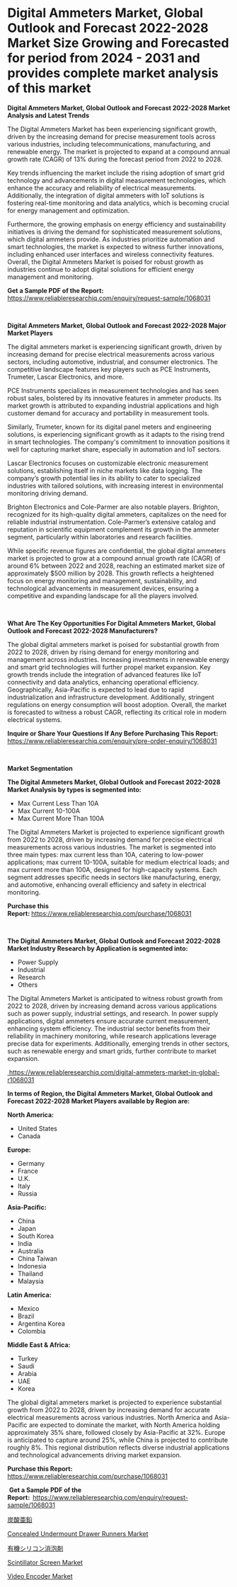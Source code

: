 <p><h1>Digital Ammeters Market, Global Outlook and Forecast 2022-2028 Market Size Growing and Forecasted for period from 2024 - 2031 and provides complete market analysis of this market</h1></p><p><strong>Digital Ammeters Market, Global Outlook and Forecast 2022-2028 Market Analysis and Latest Trends</strong></p>
<p><p>The Digital Ammeters Market has been experiencing significant growth, driven by the increasing demand for precise measurement tools across various industries, including telecommunications, manufacturing, and renewable energy. The market is projected to expand at a compound annual growth rate (CAGR) of 13% during the forecast period from 2022 to 2028. </p><p>Key trends influencing the market include the rising adoption of smart grid technology and advancements in digital measurement technologies, which enhance the accuracy and reliability of electrical measurements. Additionally, the integration of digital ammeters with IoT solutions is fostering real-time monitoring and data analytics, which is becoming crucial for energy management and optimization.</p><p>Furthermore, the growing emphasis on energy efficiency and sustainability initiatives is driving the demand for sophisticated measurement solutions, which digital ammeters provide. As industries prioritize automation and smart technologies, the market is expected to witness further innovations, including enhanced user interfaces and wireless connectivity features. Overall, the Digital Ammeters Market is poised for robust growth as industries continue to adopt digital solutions for efficient energy management and monitoring.</p></p>
<p><strong>Get a Sample PDF of the Report:&nbsp;</strong> <a href="https://www.reliableresearchiq.com/enquiry/request-sample/1068031">https://www.reliableresearchiq.com/enquiry/request-sample/1068031</a></p>
<p>&nbsp;</p>
<p><strong>Digital Ammeters Market, Global Outlook and Forecast 2022-2028 Major Market Players</strong></p>
<p><p>The digital ammeters market is experiencing significant growth, driven by increasing demand for precise electrical measurements across various sectors, including automotive, industrial, and consumer electronics. The competitive landscape features key players such as PCE Instruments, Trumeter, Lascar Electronics, and more.</p><p>PCE Instruments specializes in measurement technologies and has seen robust sales, bolstered by its innovative features in ammeter products. Its market growth is attributed to expanding industrial applications and high customer demand for accuracy and portability in measurement tools.</p><p>Similarly, Trumeter, known for its digital panel meters and engineering solutions, is experiencing significant growth as it adapts to the rising trend in smart technologies. The company's commitment to innovation positions it well for capturing market share, especially in automation and IoT sectors.</p><p>Lascar Electronics focuses on customizable electronic measurement solutions, establishing itself in niche markets like data logging. The company’s growth potential lies in its ability to cater to specialized industries with tailored solutions, with increasing interest in environmental monitoring driving demand.</p><p>Brighton Electronics and Cole-Parmer are also notable players. Brighton, recognized for its high-quality digital ammeters, capitalizes on the need for reliable industrial instrumentation. Cole-Parmer’s extensive catalog and reputation in scientific equipment complement its growth in the ammeter segment, particularly within laboratories and research facilities.</p><p>While specific revenue figures are confidential, the global digital ammeters market is projected to grow at a compound annual growth rate (CAGR) of around 6% between 2022 and 2028, reaching an estimated market size of approximately $500 million by 2028. This growth reflects a heightened focus on energy monitoring and management, sustainability, and technological advancements in measurement devices, ensuring a competitive and expanding landscape for all the players involved.</p></p>
<p>&nbsp;</p>
<p><strong>What Are The Key Opportunities For Digital Ammeters Market, Global Outlook and Forecast 2022-2028 Manufacturers?</strong></p>
<p><p>The global digital ammeters market is poised for substantial growth from 2022 to 2028, driven by rising demand for energy monitoring and management across industries. Increasing investments in renewable energy and smart grid technologies will further propel market expansion. Key growth trends include the integration of advanced features like IoT connectivity and data analytics, enhancing operational efficiency. Geographically, Asia-Pacific is expected to lead due to rapid industrialization and infrastructure development. Additionally, stringent regulations on energy consumption will boost adoption. Overall, the market is forecasted to witness a robust CAGR, reflecting its critical role in modern electrical systems.</p></p>
<p><strong>Inquire or Share Your Questions If Any Before Purchasing This Report:</strong> <a href="https://www.reliableresearchiq.com/enquiry/pre-order-enquiry/1068031">https://www.reliableresearchiq.com/enquiry/pre-order-enquiry/1068031</a></p>
<p>&nbsp;</p>
<p><strong>Market Segmentation</strong></p>
<p><strong>The Digital Ammeters Market, Global Outlook and Forecast 2022-2028 Market Analysis by types is segmented into:</strong></p>
<p><ul><li>Max Current Less Than 10A</li><li>Max Current 10-100A</li><li>Max Current More Than 100A</li></ul></p>
<p><p>The Digital Ammeters Market is projected to experience significant growth from 2022 to 2028, driven by increasing demand for precise electrical measurements across various industries. The market is segmented into three main types: max current less than 10A, catering to low-power applications; max current 10-100A, suitable for medium electrical loads; and max current more than 100A, designed for high-capacity systems. Each segment addresses specific needs in sectors like manufacturing, energy, and automotive, enhancing overall efficiency and safety in electrical monitoring.</p></p>
<p><strong>Purchase this Report:&nbsp;</strong><a href="https://www.reliableresearchiq.com/purchase/1068031">https://www.reliableresearchiq.com/purchase/1068031</a></p>
<p>&nbsp;</p>
<p><strong>The Digital Ammeters Market, Global Outlook and Forecast 2022-2028 Market Industry Research by Application is segmented into:</strong></p>
<p><ul><li>Power Supply</li><li>Industrial</li><li>Research</li><li>Others</li></ul></p>
<p><p>The Digital Ammeters Market is anticipated to witness robust growth from 2022 to 2028, driven by increasing demand across various applications such as power supply, industrial settings, and research. In power supply applications, digital ammeters ensure accurate current measurement, enhancing system efficiency. The industrial sector benefits from their reliability in machinery monitoring, while research applications leverage precise data for experiments. Additionally, emerging trends in other sectors, such as renewable energy and smart grids, further contribute to market expansion.</p></p>
<p><a href="https://www.reliableresearchiq.com/digital-ammeters-market-in-global-r1068031">&nbsp;https://www.reliableresearchiq.com/digital-ammeters-market-in-global-r1068031</a></p>
<p><strong>In terms of Region, the Digital Ammeters Market, Global Outlook and Forecast 2022-2028 Market Players available by Region are:</strong></p>
<p>
    <p> <strong> North America: </strong>
        <ul>
            <li>United States</li>
            <li>Canada</li>
        </ul>
        </p> 
    <p> <strong> Europe: </strong>
        <ul>
            <li>Germany</li>
            <li>France</li>
            <li>U.K.</li>
            <li>Italy</li>
            <li>Russia</li>
        </ul>
        </p> 
    <p> <strong> Asia-Pacific: </strong>
        <ul>
            <li>China</li>
            <li>Japan</li>
            <li>South Korea</li>
            <li>India</li>
            <li>Australia</li>
            <li>China Taiwan</li>
            <li>Indonesia</li>
            <li>Thailand</li>
            <li>Malaysia</li>
        </ul>
        </p> 
    <p> <strong> Latin America: </strong>
        <ul>
            <li>Mexico</li>
            <li>Brazil</li>
            <li>Argentina Korea</li>
            <li>Colombia</li>
        </ul>
        </p> 
    <p> <strong> Middle East & Africa: </strong>
        <ul>
            <li>Turkey</li>
            <li>Saudi</li>
            <li>Arabia</li>
            <li>UAE</li>
            <li>Korea</li>
        </ul>
    </p>
    </p>
<p><p>The global digital ammeters market is projected to experience substantial growth from 2022 to 2028, driven by increasing demand for accurate electrical measurements across various industries. North America and Asia-Pacific are expected to dominate the market, with North America holding approximately 35% share, followed closely by Asia-Pacific at 32%. Europe is anticipated to capture around 25%, while China is projected to contribute roughly 8%. This regional distribution reflects diverse industrial applications and technological advancements driving market expansion.</p></p>
<p><strong>Purchase this Report: </strong><a href="https://www.reliableresearchiq.com/purchase/1068031">https://www.reliableresearchiq.com/purchase/1068031</a></p>
<p>&nbsp;<strong>Get a Sample PDF of the Report:&nbsp;&nbsp;</strong><a href="https://www.reliableresearchiq.com/enquiry/request-sample/1068031">https://www.reliableresearchiq.com/enquiry/request-sample/1068031</a></p>
<p><strong></strong></p>
<p><p><a href="https://medium.com/@lavonnedefsmc/%E3%82%B0%E3%83%AD%E3%83%BC%E3%83%90%E3%83%AB%E4%BA%9C%E9%89%9B%E7%82%AD%E9%85%B8%E5%A1%A9%E5%B8%82%E5%A0%B4%E3%82%BB%E3%82%AF%E3%82%BF%E3%83%BC-%E7%A8%AE%E9%A1%9E-%E3%82%A2%E3%83%97%E3%83%AA%E3%82%B1%E3%83%BC%E3%82%B7%E3%83%A7%E3%83%B3-%E5%B8%82%E5%A0%B4%E3%83%97%E3%83%AC%E3%83%BC%E3%83%A4%E3%83%BC%E3%81%AE%E6%88%A6%E7%95%A5-%E5%9C%B0%E5%9F%9F%E3%81%AE%E6%88%90%E9%95%B7%E5%8B%95%E5%90%91-%E5%B0%86%E6%9D%A5%E3%81%AE%E4%BA%88%E6%B8%AC-2024%E5%B9%B4-2031%E5%B9%B4-a1d239b5ae78">炭酸亜鉛</a></p><p><a href="https://www.linkedin.com/pulse/mapping-concealed-undermount-drawer-runners-market-trends-dvn2f?trackingId=vwwxX0SzTRuiLj9plmIGYA%3D%3D">Concealed Undermount Drawer Runners Market</a></p><p><a href="https://medium.com/@lavonnedefsmc/%E6%9C%89%E6%A9%9F%E3%82%B7%E3%83%AA%E3%82%B3%E3%83%B3%E8%84%B1%E6%B3%A1%E5%89%A4%E5%B8%82%E5%A0%B4%E3%81%AE%E5%B1%95%E6%9C%9B%E3%81%A8%E4%BA%88%E6%B8%AC-2024%E5%B9%B4%E3%81%8B%E3%82%892031%E5%B9%B4-445096582c19">有機シリコン消泡剤</a></p><p><a href="https://issuu.com/reportprime-2/docs/scintillator-screen-market-size-203_e45e088cb51671">Scintillator Screen Market</a></p><p><a href="https://www.linkedin.com/pulse/insights-video-encoder-market-players-size-geographical-xze4e?trackingId=PwLCOe8GSlaJKUKmYQXg5A%3D%3D">Video Encoder Market</a></p></p>